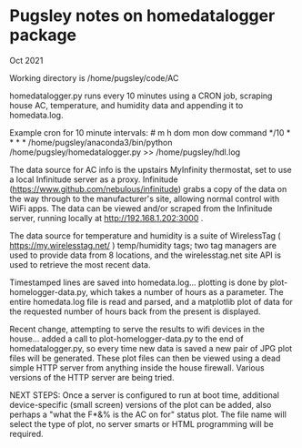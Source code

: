 Pugsley notes on homedatalogger package
=======================================

Oct 2021

Working directory is /home/pugsley/code/AC

homedatalogger.py runs every 10 minutes using a CRON job, scraping house AC,
temperature, and humidity data and appending it to homedata.log.

Example cron for 10 minute intervals:
\# m h dom mon dow   command
*/10 * * * * /home/pugsley/anaconda3/bin/python /home/pugsley/homedatalogger.py >> /home/pugsley/hdl.log

The data source for AC info is the upstairs MyInfinity thermostat, set
to use a local Infinitude server as a proxy.  Infinitude
(https://www.github.com/nebulous/infinitude) grabs a copy of the data
on the way through to the manufacturer's site, allowing normal control
with WiFi apps.  The data can be viewed and/or scraped from the
Infinitude server, running locally at http://192.168.1.202:3000 .  

The data source for temperature and humidity is a suite of WirelessTag
( https://my.wirelesstag.net/ ) temp/humidity tags; two tag managers
are used to provide data from 8 locations, and the wirelesstag.net
site API is used to retrieve the most recent data.

Timestamped lines are saved into homedata.log... plotting is done by
plot-homelogger-data.py, which takes a number of hours as a parameter.
The entire homedata.log file is read and parsed, and a matplotlib plot
of data for the requested number of hours back from the present is
displayed.

Recent change, attempting to serve the results to wifi devices in the
house... added a call to plot-homelogger-data.py to the end of
homedatalogger.py, so every time new data is saved a new pair of JPG
plot files will be generated.  These plot files can then be viewed
using a dead simple HTTP server from anything inside the house
firewall.  Various versions of the HTTP server are being tried.

NEXT STEPS:
Once a server is configured to run at boot time, additional
device-specific (small screen) versions of the plot can be added, also
perhaps a "what the F*&% is the AC on for" status plot.  The file name
will select the type of plot, no server smarts or HTML programming
will be required.
